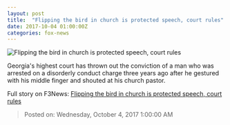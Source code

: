 ```yaml
---
layout: post
title:  "Flipping the bird in church is protected speech, court rules"
date: 2017-10-04 01:00:00Z
categories: fox-news
---
```


![Flipping the bird in church is protected speech, court rules](http://www.foxnews.com/content/dam/fox-news/logo/og-fn-foxnews.jpg)

Georgia's highest court has thrown out the conviction of a man who was arrested on a disorderly conduct charge three years ago after he gestured with his middle finger and shouted at his church pastor.


Full story on F3News: [Flipping the bird in church is protected speech, court rules](http://www.f3nws.com/n/sauvGJ)

> Posted on: Wednesday, October 4, 2017 1:00:00 AM
